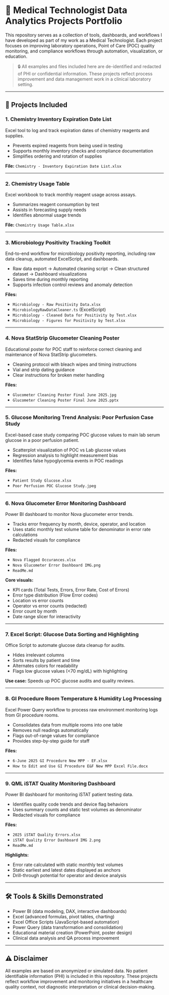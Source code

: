 # 🧪 Medical Technologist Data Analytics Projects Portfolio

This repository serves as a collection of tools, dashboards, and workflows I have developed as part of my work as a Medical Technologist. Each project focuses on improving laboratory operations, Point of Care (POC) quality monitoring, and compliance workflows through automation, visualization, or education.

> 🔒 All examples and files included here are de-identified and redacted of PHI or confidential information. These projects reflect process improvement and data management work in a clinical laboratory setting.

---

## 📂 Projects Included

### 1. Chemistry Inventory Expiration Date List
Excel tool to log and track expiration dates of chemistry reagents and supplies.  
- Prevents expired reagents from being used in testing  
- Supports monthly inventory checks and compliance documentation  
- Simplifies ordering and rotation of supplies  

**File:** `Chemistry - Inventory Expiration Date List.xlsx`

---

### 2. Chemistry Usage Table
Excel workbook to track monthly reagent usage across assays.  
- Summarizes reagent consumption by test  
- Assists in forecasting supply needs  
- Identifies abnormal usage trends  

**File:** `Chemistry Usage Table.xlsx`

---

### 3. Microbiology Positivity Tracking Toolkit
End-to-end workflow for microbiology positivity reporting, including raw data cleanup, automated ExcelScript, and dashboards.  
- Raw data export → Automated cleaning script → Clean structured dataset → Dashboard visualizations  
- Saves time during monthly reporting  
- Supports infection control reviews and anomaly detection  

**Files:**  
- `Microbiology - Raw Positivity Data.xlsx`  
- `MicrobiologyRawDataCleaner.ts` (ExcelScript)  
- `Microbiology - Cleaned Data for Positivity by Test.xlsx`  
- `Microbiology - Figures for Positivity by Test.xlsx`  

---

### 4. Nova StatStrip Glucometer Cleaning Poster
Educational poster for POC staff to reinforce correct cleaning and maintenance of Nova StatStrip glucometers.  
- Cleaning protocol with bleach wipes and timing instructions  
- Vial and strip dating guidance  
- Clear instructions for broken meter handling  

**Files:**  
- `Glucometer Cleaning Poster Final June 2025.jpg`  
- `Glucometer Cleaning Poster Final June 2025.pptx`  

---

### 5. Glucose Monitoring Trend Analysis: Poor Perfusion Case Study
Excel-based case study comparing POC glucose values to main lab serum glucose in a poor perfusion patient.  
- Scatterplot visualization of POC vs Lab glucose values  
- Regression analysis to highlight measurement bias  
- Identifies false hypoglycemia events in POC readings  

**Files:**  
- `Patient Study Glucose.xlsx`  
- `Poor Perfusion POC Glucose Study.jpeg`  

---

### 6. Nova Glucometer Error Monitoring Dashboard
Power BI dashboard to monitor Nova glucometer error trends.  
- Tracks error frequency by month, device, operator, and location  
- Uses static monthly test volume table for denominator in error rate calculations  
- Redacted visuals for compliance  

**Files:**  
- `Nova Flagged Occurances.xlsx`  
- `Nova Glucometer Error Dashboard IMG.png`  
- `ReadMe.md`  

**Core visuals:**  
- KPI cards (Total Tests, Errors, Error Rate, Cost of Errors)  
- Error type distribution (Flow Error codes)  
- Location vs error counts  
- Operator vs error counts (redacted)  
- Error count by month  
- Date range slicer for interactivity  

---

### 7. Excel Script: Glucose Data Sorting and Highlighting
Office Script to automate glucose data cleanup for audits.  
- Hides irrelevant columns  
- Sorts results by patient and time  
- Alternates colors for readability  
- Flags low glucose values (<70 mg/dL) with highlighting  

**Use case:** Speeds up POC glucose audits and quality reviews.  

---

### 8. GI Procedure Room Temperature & Humidity Log Processing
Excel Power Query workflow to process raw environment monitoring logs from GI procedure rooms.  
- Consolidates data from multiple rooms into one table  
- Removes null readings automatically  
- Flags out-of-range values for compliance  
- Provides step-by-step guide for staff  

**Files:**  
- `6-June 2025 GI Procedure New MPP - EF.xlsx`  
- `How to Edit and Use GI Procedure E&F New MPP Excel File.docx`  

---

### 9. QML iSTAT Quality Monitoring Dashboard
Power BI dashboard for monitoring iSTAT patient testing data.  
- Identifies quality code trends and device flag behaviors  
- Uses summary counts and static test volumes as denominator  
- Redacted visuals for compliance  

**Files:**  
- `2025 iSTAT Quality Errors.xlsx`
- `iSTAT Quality Error Dashboard IMG 2.png`  
- `ReadMe.md`  

**Highlights:**  
- Error rate calculated with static monthly test volumes  
- Static earliest and latest dates displayed as anchors  
- Drill-through potential for operator and device analysis  

---

## 🛠 Tools & Skills Demonstrated
- Power BI (data modeling, DAX, interactive dashboards)  
- Excel (advanced formulas, pivot tables, charting)  
- Excel Office Scripts (JavaScript-based automation)  
- Power Query (data transformation and consolidation)  
- Educational material creation (PowerPoint, poster design)  
- Clinical data analysis and QA process improvement  

---

## ⚠️ Disclaimer
All examples are based on anonymized or simulated data. No patient identifiable information (PHI) is included in this repository. These projects reflect workflow improvement and monitoring initiatives in a healthcare quality context, not diagnostic interpretation or clinical decision-making.
